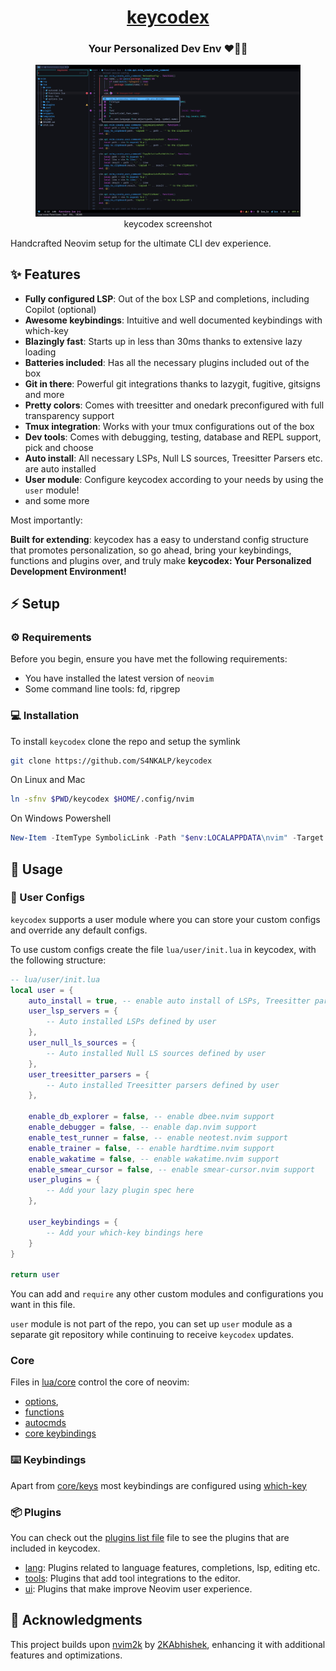 <div align = "center">

<h1><a href="https://S4NKALP.github.io/keycodex">keycodex</a></h1>

<h3>Your Personalized Dev Env ❤️👨‍💻</h3>

<figure>
  <img src= "assets/screenshot.png" alt="keycodex Demo">
  <br/>
  <figcaption>keycodex screenshot</figcaption>
</figure>

</div>

Handcrafted Neovim setup for the ultimate CLI dev experience.

## ✨ Features

- **Fully configured LSP**: Out of the box LSP and completions, including Copilot (optional)
- **Awesome keybindings**: Intuitive and well documented keybindings with which-key
- **Blazingly fast**: Starts up in less than 30ms thanks to extensive lazy loading
- **Batteries included**: Has all the necessary plugins included out of the box
- **Git in there**: Powerful git integrations thanks to lazygit, fugitive, gitsigns and more
- **Pretty colors**: Comes with treesitter and onedark preconfigured with full transparency support
- **Tmux integration**: Works with your tmux configurations out of the box
- **Dev tools**: Comes with debugging, testing, database and REPL support, pick and choose
- **Auto install**: All necessary LSPs, Null LS sources, Treesitter Parsers etc. are auto installed
- **User module**: Configure keycodex according to your needs by using the `user` module!
- and some more

Most importantly:

**Built for extending**: keycodex has a easy to understand config structure that promotes personalization, so go ahead, bring your keybindings, functions and plugins over, and truly make **keycodex: Your Personalized Development Environment!**

## ⚡ Setup

### ⚙️ Requirements

Before you begin, ensure you have met the following requirements:

- You have installed the latest version of `neovim`
- Some command line tools: fd, ripgrep

### 💻 Installation

To install `keycodex` clone the repo and setup the symlink

```bash
git clone https://github.com/S4NKALP/keycodex
```

On Linux and Mac

```bash
ln -sfnv $PWD/keycodex $HOME/.config/nvim
```

On Windows Powershell

```powershell
New-Item -ItemType SymbolicLink -Path "$env:LOCALAPPDATA\nvim" -Target "$PWD\keycodex" -Force
```

## 🚀 Usage

### 🎨 User Configs

`keycodex` supports a user module where you can store your custom configs and override any default configs.

To use custom configs create the file `lua/user/init.lua` in keycodex, with the following structure:

```lua
-- lua/user/init.lua
local user = {
    auto_install = true, -- enable auto install of LSPs, Treesitter parsers etc.
    user_lsp_servers = {
        -- Auto installed LSPs defined by user
    },
    user_null_ls_sources = {
        -- Auto installed Null LS sources defined by user
    },
    user_treesitter_parsers = {
        -- Auto installed Treesitter parsers defined by user
    },

    enable_db_explorer = false, -- enable dbee.nvim support
    enable_debugger = false, -- enable dap.nvim support
    enable_test_runner = false, -- enable neotest.nvim support
    enable_trainer = false, -- enable hardtime.nvim support
    enable_wakatime = false, -- enable wakatime.nvim support
    enable_smear_cursor = false, -- enable smear-cursor.nvim support
    user_plugins = {
        -- Add your lazy plugin spec here
    },

    user_keybindings = {
        -- Add your which-key bindings here
    }
}

return user
```

You can add and `require` any other custom modules and configurations you want in this file.

`user` module is not part of the repo, you can set up `user` module as a separate git repository while continuing to receive `keycodex` updates.

### Core

Files in [lua/core](./lua/core/) control the core of neovim:

- [options](./lua/core/options.lua),
- [functions](./lua/core/functions.lua)
- [autocmds](./lua/core/autocmd.lua)
- [core keybindings](./lua/core/keys.lua)

### ⌨️ Keybindings

Apart from [core/keys](./lua/core/keys.lua) most keybindings are configured using [which-key](./lua/plugins/tools/which-key.lua)

### 📦 Plugins

You can check out the [plugins list file](./lua/plugins/list.lua) file to see the plugins that are included in keycodex.

- [lang](./lua/plugins/lang/): Plugins related to language features, completions, lsp, editing etc.
- [tools](./lua/plugins/tools/): Plugins that add tool integrations to the editor.
- [ui](./lua/plugins/ui/): Plugins that make improve Neovim user experience.

## 🙏 Acknowledgments

This project builds upon [nvim2k](https://github.com/2KAbhishek/nvim2k) by [2KAbhishek](https://github.com/2KAbhishek/), enhancing it with additional features and optimizations.
